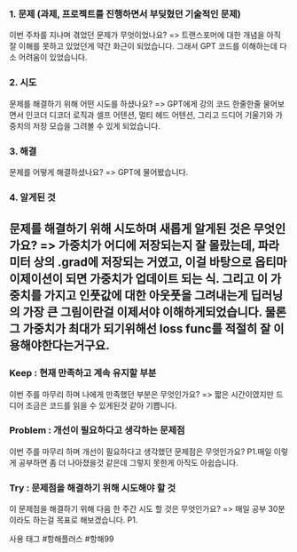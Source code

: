 ### 1. 문제 **(과제, 프로젝트를 진행하면서 부딪혔던 기술적인 문제)**

이번 주차를 지나며 겪었던 문제가 무엇이었나요?
=> 트랜스포머에 대한 개념을 아직 잘 이해를 못하고 있었던게 약간 화근이 되었습니다. 그래서 GPT 코드를 이해하는데 다소 어려움이 있었습니다.

### **2. 시도**

문제를 해결하기 위해 어떤 시도를 하셨나요?
=> GPT에게 강의 코드 한줄한줄 물어보면서 인코더 디코더 로직과 셀프 어텐션, 멀티 헤드 어텐션, 그리고 드디어 기울기와 가중치의 저장 모습을 그려볼 수 있게 되었습니다. 

### **3. 해결**

문제를 어떻게 해결하셨나요?
=> GPT에 물어봤습니다.

### **4. 알게된 것**

문제를 해결하기 위해 시도하며 새롭게 알게된 것은 무엇인가요? 
=> 가중치가 어디에 저장되는지 잘 몰랐는데, 파라미터 상의 .grad에 저장되는 거였고, 이걸 바탕으로 옵티마이제이션이 되면 가중치가 업데이트 되는 식. 그리고 이 가중치를 가지고 인풋값에 대한 아웃풋을 그려내는게 딥러닝의 가장 큰 그림이란걸 이제서야 이해하게되었습니다. 물론 그 가중치가 최대가 되기위해선 loss func를 적절히 잘 이용해야한다는거구요.
---

### **Keep : 현재 만족하고 계속 유지할 부분**

이번 주를 마무리 하며 나에게 만족했던 부분은 무엇인가요?
=> 짧은 시간이였지만 드디어 조금은 코드를 읽을 수 있게된것 같아 기쁩니다. 

### **Problem : 개선이 필요하다고 생각하는 문제점**

이번 주를 마무리 하며 개선이 필요하다고 생각했던 문제점은 무엇인가요?
P1.매일 이렇게 공부하면 좀 더 나아졌을것 같은데 그렇지 못한게 아직도 아쉽습니다. 

### **Try : 문제점을 해결하기 위해 시도해야 할 것**

이 문제점을 해결하기 위해 다음 한 주간 시도 할 것은 무엇인가요? 
=> 매일 공부 30분이라도 하는걸 목표로 해보겠습니다. 
P1.

사용 태그 #항해플러스 #항해99